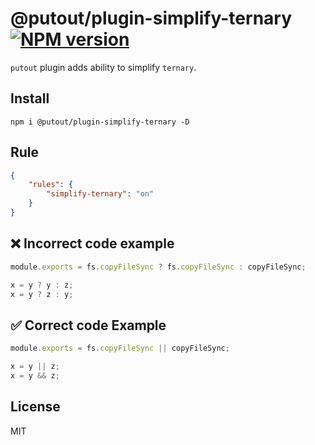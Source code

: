 # @putout/plugin-simplify-ternary [![NPM version][NPMIMGURL]][NPMURL]

[NPMIMGURL]: https://img.shields.io/npm/v/@putout/plugin-simplify-ternary.svg?style=flat&longCache=true
[NPMURL]: https://npmjs.org/package/@putout/plugin-simplify-ternary "npm"

`putout` plugin adds ability to simplify `ternary`.

## Install

```
npm i @putout/plugin-simplify-ternary -D
```

## Rule

```json
{
    "rules": {
        "simplify-ternary": "on"
    }
}
```

## ❌ Incorrect code example

```js
module.exports = fs.copyFileSync ? fs.copyFileSync : copyFileSync;

x = y ? y : z;
x = y ? z : y;
```

## ✅ Correct code Example

```js
module.exports = fs.copyFileSync || copyFileSync;

x = y || z;
x = y && z;
```

## License

MIT
